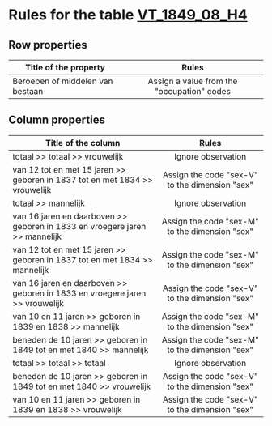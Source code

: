 # Rules for the table [VT_1849_08_H4](https://github.com/cgueret/DataDump/blob/master/xls-marked/VT_1849_08_H4_marked.xls?raw=true)
## Row properties
| Title of the property | Rules |
| --------------------- |:-----:|
| Beroepen of middelen van bestaan | Assign a value from the "occupation" codes |
## Column properties
| Title of the column | Rules |
| --------------------- |:-----:|
| totaal >> totaal >> vrouwelijk | Ignore observation |
| van 12 tot en met 15 jaren >> geboren in 1837 tot en met 1834 >> vrouwelijk | Assign the code "sex-V" to the dimension "sex" |
| totaal >> mannelijk | Ignore observation |
| van 16 jaren en daarboven >> geboren in 1833 en vroegere jaren >> mannelijk | Assign the code "sex-M" to the dimension "sex" |
| van 12 tot en met 15 jaren >> geboren in 1837 tot en met 1834 >> mannelijk | Assign the code "sex-M" to the dimension "sex" |
| van 16 jaren en daarboven >> geboren in 1833 en vroegere jaren >> vrouwelijk | Assign the code "sex-V" to the dimension "sex" |
| van 10 en 11 jaren >> geboren in 1839 en 1838 >> mannelijk | Assign the code "sex-M" to the dimension "sex" |
| beneden de 10 jaren >> geboren in 1849 tot en met 1840 >> mannelijk | Assign the code "sex-M" to the dimension "sex" |
| totaal >> totaal >> totaal | Ignore observation |
| beneden de 10 jaren >> geboren in 1849 tot en met 1840 >> vrouwelijk | Assign the code "sex-V" to the dimension "sex" |
| van 10 en 11 jaren >> geboren in 1839 en 1838 >> vrouwelijk | Assign the code "sex-V" to the dimension "sex" |
